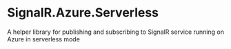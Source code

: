 # SignalR.Azure.Serverless
A helper library for publishing and subscribing to SignalR service running on Azure in serverless mode
